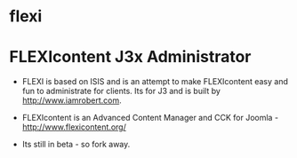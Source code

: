 flexi
=====

FLEXIcontent J3x Administrator
=====

+ FLEXI is based on ISIS and is an attempt to make FLEXIcontent easy and fun to administrate for clients. Its for J3 and is built by http://www.iamrobert.com.


+ FLEXIcontent is an Advanced Content Manager and CCK for Joomla - http://www.flexicontent.org/

+ Its still in beta - so fork away. 


